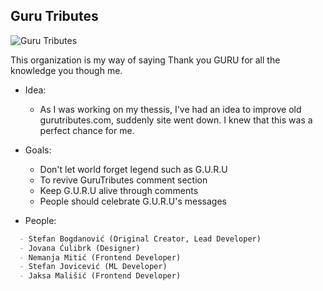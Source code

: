 ## Guru Tributes

<img src="https://magazine-resources.tidal.com/uploads/2022/05/gang_starr_2-1280x840.jpg" alt="Guru Tributes" />

This organization is my way of saying Thank you GURU for all the knowledge you though me.

- Idea:
  - As I was working on my thessis, I've had an idea to improve old gurutributes.com, suddenly site went down. I knew that this was a perfect chance for me.
  
- Goals:
  - Don't let world forget legend such as G.U.R.U
  - To revive GuruTributes comment section
  - Keep G.U.R.U alive through comments
  - People should celebrate G.U.R.U's messages
  
- People:
```md
  - Stefan Bogdanović (Original Creator, Lead Developer)
  - Jovana Ćulibrk (Designer)
  - Nemanja Mitić (Frontend Developer)
  - Stefan Jovicević (ML Developer)
  - Jaksa Mališić (Frontend Developer)
```
<!--

**Here are some ideas to get you started:**

🙋‍♀️ A short introduction - what is your organization all about?
🌈 Contribution guidelines - how can the community get involved?
👩‍💻 Useful resources - where can the community find your docs? Is there anything else the community should know?
🍿 Fun facts - what does your team eat for breakfast?
🧙 Remember, you can do mighty things with the power of [Markdown](https://docs.github.com/github/writing-on-github/getting-started-with-writing-and-formatting-on-github/basic-writing-and-formatting-syntax)
-->
